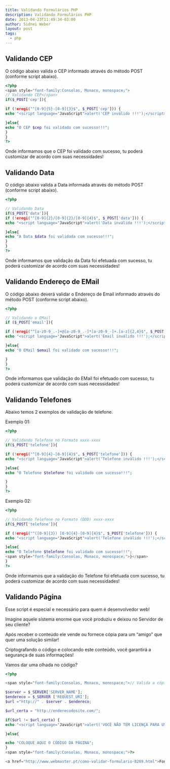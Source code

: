 ```yaml
---
title: Validando Formulários PHP
description: Validando Formulários PHP
date: 2013-04-23T11:49:34-03:00
author: Sidnei Weber
layout: post
tags:
  - php
---
```


## <span id="Validando_CEP">Validando CEP</span>

O código abaixo valida o CEP informado através do método POST (conforme script abaixo).

```php    
<?php
<span style="font-family:Consolas, Monaco, monospace;">
// Validando CEP</span>
if($_POST['cep']){

if (!eregi("^[0-9]{5}-[0-9]{3}$", $_POST['cep'])) {
echo "<script language="JavaScript">alert('CEP inválido !!!');</script>";

}else{
echo "O CEP $cep foi validado com sucesso!!!";
}
}
?>
```

Onde informamos que o CEP foi validado com sucesso, tu poderá customizar de acordo com suas necessidades!

## <span id="Validando_Data">Validando Data</span>

O código abaixo valida a Data informada através do método POST (conforme script abaixo).

```php
<?php

// Validando Data
if($_POST['data']){
if (!eregi("^[0-9]{2}/[0-9]{2}/[0-9]{4}$", $_POST['data'])) {
echo "<script language="JavaScript">alert('Data inválida !!!');</script>";

}else{
echo "A Data $data foi validada com sucesso!!!";
}
}
?>
``` 
    

Onde informamos que validação da Data foi efetuada com sucesso, tu poderá customizar de acordo com suas necessidades!

## <span id="Validando_Endereco_de_EMail">Validando Endereço de EMail</span>

O código abaixo deverá validar o Endereço de Email informado através do método POST (conforme script abaixo).

```php 
<?php

// Validando o EMail
if ($_POST['email']){

if (!eregi("^[a-z0-9_.-]+@[a-z0-9_.-]*[a-z0-9_-]+.[a-z]{2,4}$", $_POST['email'])) {
echo "<script language="JavaScript">alert('Email inválido !!!');</script>";

}else{
echo "O EMail $email foi validado com sucesso!!!";

}
}
?>
```

Onde informamos que validação do EMail foi efetuado com sucesso, tu poderá customizar de acordo com suas necessidades!

## <span id="Validando_Telefones">Validando Telefones</span>

Abaixo temos 2 exemplos de validação de telefone.

Exemplo 01:

```php
<?php

// Validando Telefone no Formato xxxx-xxxx
if($_POST['telefone']){

if (!eregi("^[0-9]{4}-[0-9]{4}$", $_POST['telefone'])) {
echo "<script language="JavaScript">alert('Telefone inválido !!!');</script>";

}else{
echo "O Telefone $telefone foi validado com sucesso!!!";

}
}
?>
```    

Exemplo 02:

```php 
<?php

// Validando Telefone no Formato (DDD) xxxx-xxxx
if($_POST['telefone']){

if (!eregi("^([0-9]{3}) [0-9]{4}-[0-9]{4}$", $_POST['telefone'])) {
echo "<script language="JavaScript">alert('Telefone inválido !!!');</script>";

}else{
echo "O Telefone $telefone foi validado com sucesso!!!";
<span style="font-family:Consolas, Monaco, monospace;">}</span>
}
?>
```

Onde informamos que a validação do Telefone foi efetuada com sucesso, tu poderá customizar de acordo com suas necessidades!

## <span id="Validando_Pagina">Validando Página</span>

Esse script é especial e necessário para quem é desenvolvedor web!

Imagine aquele sistema enorme que você produziu e deixou no Servidor de seu cliente?

Após receber o conteúdo ele vende ou fornece cópia para um “amigo” que quer uma solução similar!

Criptografando o código e colocando este conteúdo, você garantirá a segurança de suas informações!

Vamos dar uma olhada no código?

```php
<?php

<span style="font-family:Consolas, Monaco, monospace;">// Valida a cópia do Sistema</span>

$server = $_SERVER['SERVER_NAME'];
$endereco = $_SERVER ['REQUEST_URI'];
$url ="http://" . $server . $endereco;

$url_certa = "http://enderecodosite.com/";

if($url != $url_certa) {
echo "<script language="JavaScript">alert('VOCÊ NÃO TEM LICENÇA PARA USAR ESTA LOJA - Entre em contato com o EMail email@seuemail.com.br para validar sucópia.');</script>";

}else{

echo "COLOQUE AQUI O CÓDIGO DA PÁGINA";
}
<span style="font-family:Consolas, Monaco, monospace;">?>

<a href="http://www.webmaster.pt/como-validar-formulario-8269.html">Fonte</a></span>
```